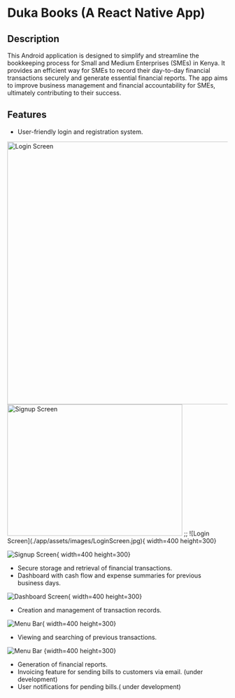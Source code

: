 # Duka Books (A React Native App)

## Description

This Android application is designed to simplify and streamline the bookkeeping process for Small and Medium Enterprises (SMEs) in Kenya. 
It provides an efficient way for SMEs to record their day-to-day financial transactions securely and generate essential financial reports. 
The app aims to improve business management and financial accountability for SMEs, ultimately contributing to their success.

## Features

- User-friendly login and registration system.


<img src="./app/assets/images/LoginScreen.jpg" alt="Login Screen" width="600" height="600" /> 
<img src="./app/assets/images/RegisterScreenActive.jpg" alt="Signup Screen" width="400" height="300" />
;; ![Login Screen](./app/assets/images/LoginScreen.jpg){ width=400 height=300}


![Signup Screen](./app/assets/images/RegisterScreenActive.jpg){ width=400 height=300}




- Secure storage and retrieval of financial transactions.
- Dashboard with cash flow and expense summaries for previous business days.

![Dashboard Screen](./app/assets/images/Dashboard.jpg){ width=400 height=300}

- Creation and management of transaction records.

![Menu Bar](./app/assets/images/MenuBar.jpg){ width=400 height=300}
- Viewing and searching of previous transactions.

![Menu Bar](./app/assets/images/MenuBar.jpg) {width=400 height=300}

- Generation of financial reports.
- Invoicing feature for sending bills to customers via email. (under development)
- User notifications for pending bills.( under development)


